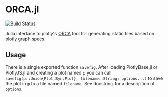# ORCA.jl

[![Build Status](https://travis-ci.org/sglyon/ORCA.jl.svg?branch=master)](https://travis-ci.org/sglyon/ORCA.jl)

Julia interface to plotly's [ORCA](https://github.com/plotly/orca) tool for
generating static files based on plotly graph specs.

## Usage

There is a single exported function `savefig`. After loading PlotlyBase.jl or
PlotlyJS.jl and creating a plot named `p` you can call
`savefig(p::Union{Plot,SyncPlot}, filename::String; options...)` to save the
plot in `p` to a file named `filename`. See docstring for a description of
`options`.
